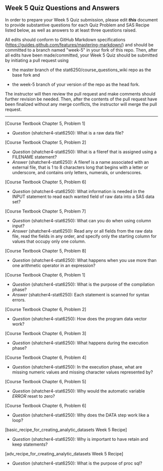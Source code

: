## Week 5 Quiz Questions and Answers

In order to prepare your Week 5 Quiz submission, please edit ***this*** document to provide substantive questions for each Quiz Problem and SAS Recipe listed below, as well as answers to at least three questions raised.

All edits should conform to GitHub Markdown specifications (https://guides.github.com/features/mastering-markdown/) and should be committed to a branch named "week-5" in your fork of this repo. Then, after all edits have been made/committed, your Week 5 Quiz should be submitted by initiating a pull request using

- the master branch of the stat6250/course_questions_wiki repo as the base fork and

- the week-5 branch of your version of the repo as the head fork.

The instructor will then review the pull request and make comments should further revision be needed. Then, after the contents of the pull request have been finalized without any merge conflicts, the instructor will merge the pull request.

********************************************************************************



[Course Textbook Chapter 5, Problem 1]
- *Question* (shatcher4-stat6250): What is a raw data file?



[Course Textbook Chapter 5, Problem 2]
- *Question* (shatcher4-stat6250): What is a fileref that is assigned using a FILENAME statement?
- *Answer* (shatcher4-stat6250): A fileref is a name associated with an external file, that is 1 to 8 characters long that begins with a letter or underscore, and contains only letters, numerals, or underscores.



[Course Textbook Chapter 5, Problem 6]
- *Question* (shatcher4-stat6250): What information is needed in the INPUT statement to read each wanted field of raw data into a SAS data set?



[Course Textbook Chapter 5, Problem 7]
- *Question* (shatcher4-stat6250): What can you do when using column input?
- *Answer* (shatcher4-stat6250): Read any or all fields from the raw data file, read the fields in any order, and specify only the starting column for values that occupy only one column.



[Course Textbook Chapter 5, Problem 8]
- *Question* (shatcher4-stat6250): What happens when you use more than one arithmetic operator in an expression?



[Course Textbook Chapter 6, Problem 1]
- *Question* (shatcher4-stat6250): What is the purpose of the compilation phase?
- *Answer* (shatcher4-stat6250): Each statement is scanned for syntax errors.



[Course Textbook Chapter 6, Problem 2]
- *Question* (shatcher4-stat6250): How does the program data vector work?



[Course Textbook Chapter 6, Problem 3]
- *Question* (shatcher4-stat6250): What happens during the execution phase?



[Course Textbook Chapter 6, Problem 4]
- *Question* (shatcher4-stat6250): In the execution phase, what are missing numeric values and missing character values represented by?



[Course Textbook Chapter 6, Problem 5]
- *Question* (shatcher4-stat6250): Why would the automatic variable _ERROR_ reset to zero?



[Course Textbook Chapter 6, Problem 6]
- *Question* (shatcher4-stat6250): Why does the DATA step work like a loop?



[basic_recipe_for_creating_analytic_datasets Week 5 Recipe]
- *Question* (shatcher4-stat6250): Why is important to have retain and keep statements?



[adv_recipe_for_creating_analytic_datasets Week 5 Recipe]
- *Question* (shatcher4-stat6250): What is the purpose of proc sql?




